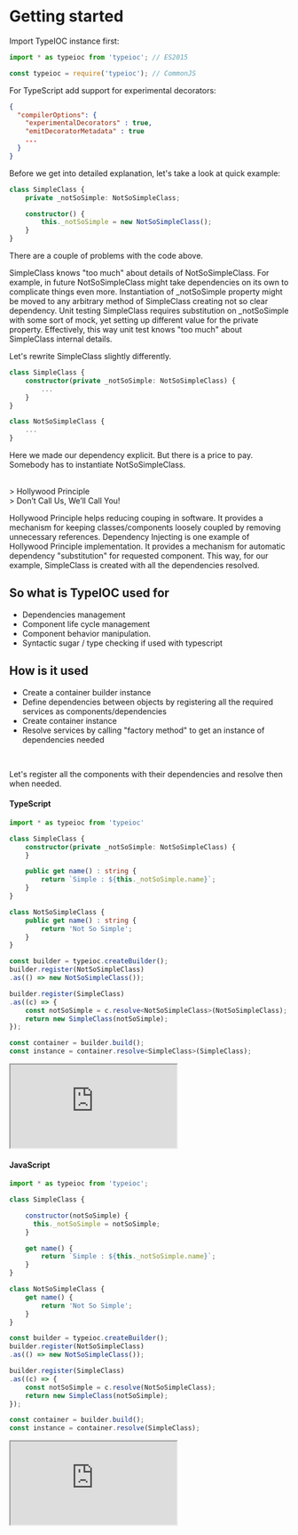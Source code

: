 # Getting started

Import TypeIOC instance first:

```typescript
import * as typeioc from 'typeioc'; // ES2015

const typeioc = require('typeioc'); // CommonJS
```

For TypeScript add support for experimental decorators:

```json
{
  "compilerOptions": {
    "experimentalDecorators" : true,
    "emitDecoratorMetadata" : true
    ...
  }
}
```

Before we get into detailed explanation, let's take a look at quick example:

```typescript
class SimpleClass {
    private _notSoSimple: NotSoSimpleClass;

    constructor() {
        this._notSoSimple = new NotSoSimpleClass();
    }
}
```

There are a couple of problems with the code above.

SimpleClass knows "too much" about details of NotSoSimpleClass. For example, in future NotSoSimpleClass might take dependencies on its own to complicate things even more. Instantiation of _notSoSimple property might be moved to any arbitrary method of SimpleClass creating not so clear dependency. Unit testing SimpleClass requires substitution on _notSoSimple with some sort of mock, yet setting up different value for the private property. Effectively, this way unit test knows "too much" about SimpleClass internal details.

Let's rewrite SimpleClass slightly differently.

```typescript
class SimpleClass {
    constructor(private _notSoSimple: NotSoSimpleClass) {
        ...
    }
}

class NotSoSimpleClass {
    ...
}
```

Here we made our dependency explicit. But there is a price to pay. Somebody has to instantiate NotSoSimpleClass.

<br/>
> Hollywood Principle<br/>
> Don’t Call Us, We’ll Call You!

Hollywood Principle helps reducing couping in software. It provides a mechanism for keeping classes/components loosely coupled by removing unnecessary references. Dependency Injecting is one example of Hollywood Principle implementation. It provides a mechanism for automatic dependency "substitution" for requested component. This way, for our example, SimpleClass is created with all the dependencies resolved.

## So what is TypeIOC used for

* Dependencies management
* Component life cycle management
* Component behavior manipulation.
* Syntactic sugar / type checking if used with typescript

## How is it used

* Create a container builder instance
* Define dependencies between objects by registering all the required services as components/dependencies
* Create container instance
* Resolve services by calling "factory method" to get an instance of dependencies needed

<br/>

Let's register all the components with their dependencies and resolve then when needed.

#### TypeScript

```typescript
import * as typeioc from 'typeioc'

class SimpleClass {
    constructor(private _notSoSimple: NotSoSimpleClass) {
    }

    public get name() : string {
        return `Simple : ${this._notSoSimple.name}`;
    }
}

class NotSoSimpleClass {
    public get name() : string {
        return 'Not So Simple';
    }
}

const builder = typeioc.createBuilder();
builder.register(NotSoSimpleClass)
.as(() => new NotSoSimpleClass());

builder.register(SimpleClass)
.as((c) => {
    const notSoSimple = c.resolve<NotSoSimpleClass>(NotSoSimpleClass);
    return new SimpleClass(notSoSimple);
});

const container = builder.build();
const instance = container.resolve<SimpleClass>(SimpleClass);
```

<!--sec data-title="Run example" data-id="section0" data-show=true data-collapse=true ces-->

<iframe class="example" src="https://stackblitz.com/edit/tioc-getting-started-ts?embed=1&file=index.ts">
</iframe>

<!--endsec-->

#### JavaScript

```javascript
import * as typeioc from 'typeioc';

class SimpleClass {

    constructor(notSoSimple) {
      this._notSoSimple = notSoSimple;
    }

    get name() {
        return `Simple : ${this._notSoSimple.name}`;
    }
}

class NotSoSimpleClass {
    get name() {
        return 'Not So Simple';
    }
}

const builder = typeioc.createBuilder();
builder.register(NotSoSimpleClass)
.as(() => new NotSoSimpleClass());

builder.register(SimpleClass)
.as((c) => {
    const notSoSimple = c.resolve(NotSoSimpleClass);
    return new SimpleClass(notSoSimple);
});

const container = builder.build();
const instance = container.resolve(SimpleClass);
```

<!--sec data-title="Run example" data-id="section1" data-show=true data-collapse=true ces-->

<iframe class="example" src="https://stackblitz.com/edit/tioc-getting-started-js?embed=1&file=index.js">
</iframe>

<!--endsec-->
